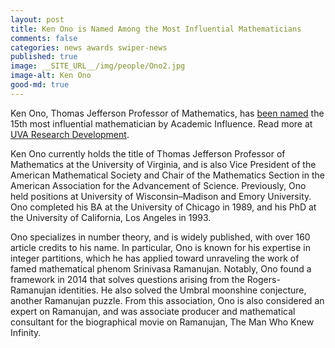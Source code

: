 ```yaml
---
layout: post
title: Ken Ono is Named Among the Most Influential Mathematicians
comments: false
categories: news awards swiper-news
published: true
image: __SITE_URL__/img/people/Ono2.jpg
image-alt: Ken Ono
good-md: true
---
```


Ken Ono, Thomas Jefferson Professor of Mathematics, has [been named](https://academicinfluence.com/articles/people/most-influential-mathematicians-today?fbclid=IwAR0-vDewhawXJr7XoI0lB3l8tbhWoVkWmsVAtl79d3wuaA08qx9RBd_tm5M) the 15th most influential mathematician by Academic Influence. Read more at [UVA Research Development](https://researchdevelopment.vpr.virginia.edu/ken-ono-named-among-most-influential-mathematicians).

<!--more-->

Ken Ono currently holds the title of Thomas Jefferson Professor of Mathematics at the University of Virginia, and is also Vice President of the American Mathematical Society and Chair of the Mathematics Section in the American Association for the Advancement of Science. Previously, Ono held positions at University of Wisconsin–Madison and Emory University. Ono completed his BA at the University of Chicago in 1989, and his PhD at the University of California, Los Angeles in 1993.

Ono specializes in number theory, and is widely published, with over 160 article credits to his name. In particular, Ono is known for his expertise in integer partitions, which he has applied toward unraveling the work of famed mathematical phenom Srinivasa Ramanujan. Notably, Ono found a framework in 2014 that solves questions arising from the Rogers-Ramanujan identities. He also solved the Umbral moonshine conjecture, another Ramanujan puzzle. From this association, Ono is also considered an expert on Ramanujan, and was associate producer and mathematical consultant for the biographical movie on Ramanujan, The Man Who Knew Infinity.
